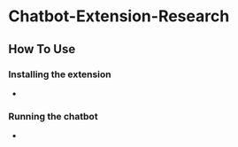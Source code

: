 # Chatbot-Extension-Research
## How To Use
### Installing the extension
- 
### Running the chatbot
- 
